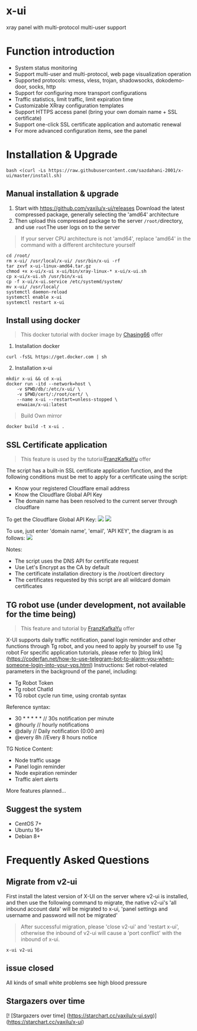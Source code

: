 # x-ui

xray panel with multi-protocol multi-user support

# Function introduction

- System status monitoring
- Support multi-user and multi-protocol, web page visualization operation
- Supported protocols: vmess, vless, trojan, shadowsocks, dokodemo-door, socks, http
- Support for configuring more transport configurations
- Traffic statistics, limit traffic, limit expiration time
- Customizable XRray configuration templates
- Support HTTPS access panel (bring your own domain name + SSL certificate)
- Support one-click SSL certificate application and automatic renewal
- For more advanced configuration items, see the panel

# Installation & Upgrade
```
bash <(curl -Ls https://raw.githubusercontent.com/sazdahani-2001/x-ui/master/install.sh)
```

## Manual installation & upgrade

1. Start with https://github.com/vaxilu/x-ui/releases Download the latest compressed package, generally selecting the 'amd64' architecture
2. Then upload this compressed package to the server `/root/`directory, and use `root`The user logs on to the server

> If your server CPU architecture is not 'amd64', replace 'amd64' in the command with a different architecture yourself

```
cd /root/
rm x-ui/ /usr/local/x-ui/ /usr/bin/x-ui -rf
tar zxvf x-ui-linux-amd64.tar.gz
chmod +x x-ui/x-ui x-ui/bin/xray-linux-* x-ui/x-ui.sh
cp x-ui/x-ui.sh /usr/bin/x-ui
cp -f x-ui/x-ui.service /etc/systemd/system/
mv x-ui/ /usr/local/
systemctl daemon-reload
systemctl enable x-ui
systemctl restart x-ui
```

## Install using docker

> This docker tutorial with docker image by [Chasing66](https://github.com/Chasing66) offer

1. Installation docker

```shell
curl -fsSL https://get.docker.com | sh
```

2. Installation x-ui

```shell
mkdir x-ui && cd x-ui
docker run -itd --network=host \
    -v $PWD/db/:/etc/x-ui/ \
    -v $PWD/cert/:/root/cert/ \
    --name x-ui --restart=unless-stopped \
    enwaiax/x-ui:latest
```

> Build Own mirror

```shell
docker build -t x-ui .
```

## SSL Certificate application

> This feature is used by the tutorial[FranzKafkaYu](https://github.com/FranzKafkaYu) offer

The script has a built-in SSL certificate application function, and the following conditions must be met to apply for a certificate using the script:

- Know your registered Cloudflare email address
- Know the Cloudflare Global API Key
- The domain name has been resolved to the current server through cloudflare

To get the Cloudflare Global API Key:
    ![](media/bda84fbc2ede834deaba1c173a932223.png)
    ![](media/d13ffd6a73f938d1037d0708e31433bf.png)

To use, just enter 'domain name', 'email', 'API KEY', the diagram is as follows:
        ![](media/2022-04-04_141259.png)

Notes:

- The script uses the DNS API for certificate request
- Use Let's Encrypt as the CA by default
- The certificate installation directory is the /root/cert directory
- The certificates requested by this script are all wildcard domain certificates

## TG robot use (under development, not available for the time being)

> This feature and tutorial by [FranzKafkaYu](https://github.com/FranzKafkaYu) offer

X-UI supports daily traffic notification, panel login reminder and other functions through Tg robot, and you need to apply by yourself to use Tg robot
For specific application tutorials, please refer to [blog link] (https://coderfan.net/how-to-use-telegram-bot-to-alarm-you-when-someone-login-into-your-vps.html)
Instructions: Set robot-related parameters in the background of the panel, including:

- Tg Robot Token
- Tg robot ChatId
- TG robot cycle run time, using crontab syntax  

Reference syntax:
- 30 * * * * * // 30s notification per minute
- @hourly // hourly notifications
- @daily // Daily notification (0:00 am)
- @every 8h //Every 8 hours notice  

TG Notice Content:
- Node traffic usage
- Panel login reminder
- Node expiration reminder
- Traffic alert alerts  

More features planned...
## Suggest the system

- CentOS 7+
- Ubuntu 16+
- Debian 8+

# Frequently Asked Questions

## Migrate from v2-ui

First install the latest version of X-UI on the server where v2-ui is installed, and then use the following command to migrate, the native v2-ui's 'all inbound account data' will be migrated to x-ui, 'panel settings and username and password will not be migrated'

> After successful migration, please 'close v2-ui' and 'restart x-ui', otherwise the inbound of v2-ui will cause a 'port conflict' with the inbound of x-ui.

```
x-ui v2-ui
```

## issue closed

All kinds of small white problems see high blood pressure

## Stargazers over time

[! [Stargazers over time] (https://starchart.cc/vaxilu/x-ui.svg)] (https://starchart.cc/vaxilu/x-ui)
